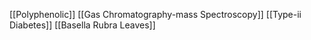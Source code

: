 [[Polyphenolic]]
[[Gas Chromatography-mass Spectroscopy]]
[[Type-ii Diabetes]]
[[Basella Rubra Leaves]]
